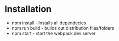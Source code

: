 # Installation

- npm install - Installs all dependecies
- npm run build - builds out distribution files/folders
- npm start - start the webpack dev server
